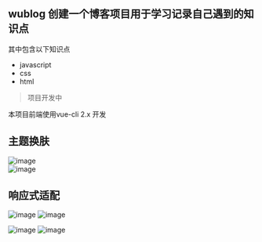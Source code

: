 ## wublog  创建一个博客项目用于学习记录自己遇到的知识点

 其中包含以下知识点
 * javascript
 * css 
 * html
> 项目开发中 

本项目前端使用vue-cli 2.x 开发  
## 主题换肤  
![image](https://user-images.githubusercontent.com/38801556/133879665-8872caed-e29e-42c9-a18b-a2ee69b0784c.png)  
![image](https://user-images.githubusercontent.com/38801556/133879685-61500548-9a23-46fb-8db6-3121ee18c0b3.png)  

## 响应式适配
![image](https://user-images.githubusercontent.com/38801556/133879707-e3372df6-77a3-44dc-aa46-3a11a763b8fc.png)
![image](https://user-images.githubusercontent.com/38801556/133879714-0bd5d590-24f4-4f80-95e5-9c2658151b0e.png)

![image](https://user-images.githubusercontent.com/38801556/133879722-eefda1ff-9182-4ffa-9664-962042c65fa1.png)
![image](https://user-images.githubusercontent.com/38801556/133879729-cc4ca22a-40c1-46bc-9079-7294bc42a115.png)

